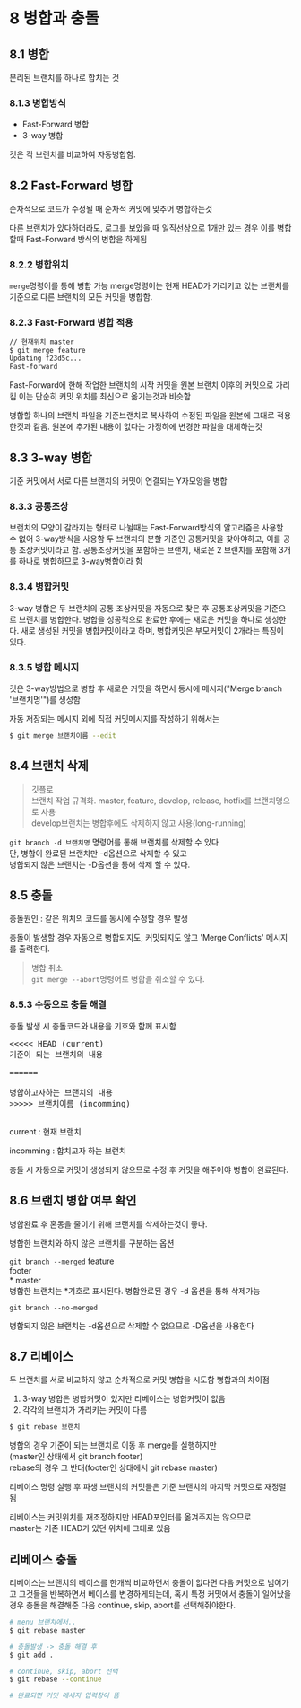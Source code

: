 # 8 병합과 충돌

## 8.1 병합
분리된 브랜치를 하나로 합치는 것

### 8.1.3 병합방식

- Fast-Forward 병합
- 3-way 병합

깃은 각 브랜치를 비교하여 자동병합함.

## 8.2 Fast-Forward 병합

순차적으로 코드가 수정될 때 순차적 커밋에 맞추어 병합하는것

다른 브랜치가 있다하더라도, 로그를 보았을 때
일직선상으로 1개만 있는 경우 이를 병합할때 Fast-Forward 방식의 병합을 하게됨

### 8.2.2 병합위치
`merge`명령어를 통해 병합 가능
merge명령어는 현재 HEAD가 가리키고 있는 브랜치를 기준으로 
다른 브랜치의 모든 커밋을 병합함.

### 8.2.3 Fast-Forward 병합 적용

```sh
// 현재위치 master
$ git merge feature
Updating f23d5c...
Fast-forward
```

Fast-Forward에 한해 작업한 브랜치의 시작 커밋을
원본 브랜치 이후의 커밋으로 가리킴
이는 단순히 커밋 위치를 최신으로 옮기는것과 비슷함

병합할 하나의 브랜치 파일을 기준브랜치로 복사하여 수정된 파일을 원본에 그대로 적용한것과 같음.
원본에 추가된 내용이 없다는 가정하에 변경한 파일을 대체하는것

## 8.3 3-way 병합

기준 커밋에서 서로 다른 브랜치의 커밋이 연결되는 Y자모양을 병합

### 8.3.3 공통조상

브랜치의 모양이 갈라지는 형태로 나뉠때는 Fast-Forward방식의 알고리즘은 사용할 수 없어 3-way방식을 사용함
두 브랜치의 분할 기준인 공통커밋을 찾아야하고, 이를 공통 조상커밋이라고 함.
공통조상커밋을 포함하는 브랜치, 새로운 2 브랜치를 포함해 3개를 하나로 병합하므로 3-way병합이라 함

### 8.3.4 병합커밋
3-way 병합은 두 브랜치의 공통 조상커밋을 자동으로 찾은 후 공통조상커밋을 기준으로 브랜치를 병합한다. 병합을 성공적으로 완료한 후에는 새로운 커밋을 하나로 생성한다.
새로 생성된 커밋을 병합커밋이라고 하며, 병합커밋은 부모커밋이 2개라는 특징이 있다.

### 8.3.5 병합 메시지
깃은 3-way방법으로 병합 후 새로운 커밋을 하면서 동시에 
메시지("Merge branch '브랜치명'")를 생성함

자동 저장되는 메시지 외에 직접 커밋메시지를 작성하기 위해서는
```sh
$ git merge 브랜치이름 --edit
```

## 8.4 브랜치 삭제

> 깃플로  
브랜치 작업 규격화. master, feature, develop, release, hotfix를 브랜치명으로 사용  
develop브랜치는 병합후에도 삭제하지 않고 사용(long-running)

`git branch -d 브랜치명` 명령어를 통해 브랜치를 삭제할 수 있다  
단, 병합이 완료된 브랜치만 -d옵션으로 삭제할 수 있고  
병합되지 않은 브랜치는 -D옵션을 통해 삭제 할 수 있다.

## 8.5 충돌

충돌원인 : 같은 위치의 코드를 동시에 수정할 경우 발생  

충돌이 발생할 경우 자동으로 병합되지도, 커밋되지도 않고 'Merge Conflicts' 메시지를 출력한다.  

> 병합 취소  
`git merge --abort`명령어로 병합을 취소할 수 있다.

### 8.5.3 수동으로 충돌 해결

충돌 발생 시 충돌코드와 내용을 기호와 함께 표시함

<pre>
<<<<< HEAD (current)
기준이 되는 브랜치의 내용

======

병합하고자하는 브랜치의 내용
>>>>> 브랜치이름 (incomming)

</pre>
current : 현재 브랜치

incomming : 합치고자 하는 브랜치

충돌 시 자동으로 커밋이 생성되지 않으므로 수정 후 커밋을 해주어야 병합이 완료된다.

## 8.6 브랜치 병합 여부 확인

병합완료 후 혼동을 줄이기 위해 브랜치를 삭제하는것이 좋다.

병합한 브랜치와 하지 않은 브랜치를 구분하는 옵션

`git branch --merged`
  feature  
  footer  
\* master  
병합한 브랜치는 \*기호로 표시된다. 병합완료된 경우 -d 옵션을 통해 삭제가능

`git branch --no-merged`

병합되지 않은 브랜치는 -d옵션으로 삭제할 수 없으므로 -D옵션을 사용한다


## 8.7 리베이스

두 브랜치를 서로 비교하지 않고 순차적으로 커밋 병합을 시도함
병합과의 차이점
1. 3-way 병합은 병합커밋이 있지만 리베이스는 병합커밋이 없음
2. 각각의 브랜치가 가리키는 커밋이 다름

```sh
$ git rebase 브랜치
```

병합의 경우 기준이 되는 브랜치로 이동 후 merge를 실행하지만  
(master인 상태에서 git branch footer)  
rebase의 경우 그 반대(footer인 상태에서 git rebase master)

리베이스 명령 실행 후 파생 브랜치의 커밋들은 기준 브랜치의 마지막 커밋으로 재정렬됨

리베이스는 커밋위치를 재조정하지만 HEAD포인터를 옮겨주지는 않으므로  
master는 기존 HEAD가 있던 위치에 그대로 있음

## 리베이스 충돌
리베이스는 브랜치의 베이스를 한개씩 비교하면서 충돌이 없다면 다음 커밋으로 넘어가고
그것들을 반복하면서 베이스를 변경하게되는데, 혹시 특정 커밋에서 충돌이 일어났을 경우 충돌을 해결해준 다음 continue, skip, abort를 선택해줘야한다.

```sh
# menu 브랜치에서..
$ git rebase master

# 충돌발생 -> 충돌 해결 후
$ git add .

# continue, skip, abort 선택
$ git rebase --continue

# 완료되면 커밋 메세지 입력창이 뜸

```

